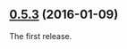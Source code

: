 <a name="0.5.3"></a>
## [0.5.3](https://github.com/devaloka/sidebar/compare/f05c5ec...v0.5.3) (2016-01-09)


The first release.
